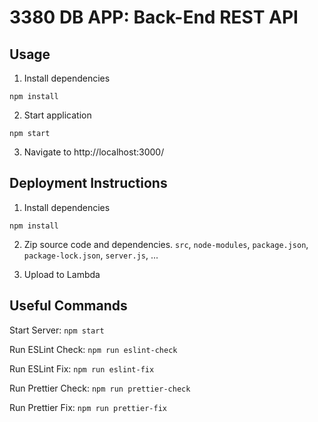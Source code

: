 # 3380 DB APP: Back-End REST API

## Usage

1. Install dependencies

```
npm install
```

2. Start application

```
npm start
```

3. Navigate to http://localhost:3000/

## Deployment Instructions

1. Install dependencies

```
npm install
```

2. Zip source code and dependencies. `src`, `node-modules`, `package.json`, `package-lock.json`, `server.js`, ...

3. Upload to Lambda

## Useful Commands

Start Server: `npm start`

Run ESLint Check: `npm run eslint-check`

Run ESLint Fix: `npm run eslint-fix`

Run Prettier Check: `npm run prettier-check`

Run Prettier Fix: `npm run prettier-fix`
